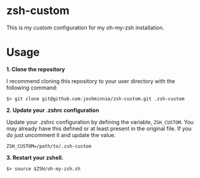 # zsh-custom

This is my custom configuration for my oh-my-zsh installation.

# Usage

**1. Clone the repository**

I recommend cloning this repository to your user directory with the following command:

```
$> git clone git@github.com:joshminnie/zsh-custom.git .zsh-custom
```

**2. Update your .zshrc configuration**

Update your .zshrc configuration by defining the variable, `ZSH_CUSTOM`. You may already have this defined or at least present in the original file. If you do just uncomment it and update the value.

```
ZSH_CUSTOM=/path/to/.zsh-custom
```

**3. Restart your zshell.**

```
$> source $ZSH/oh-my-zsh.sh
```
